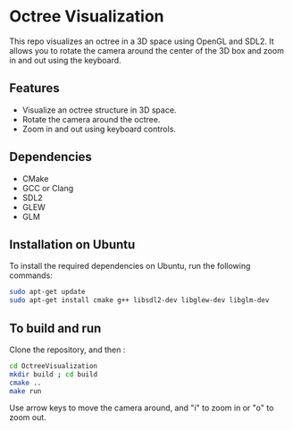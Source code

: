 # Octree Visualization

This repo visualizes an octree in a 3D space using OpenGL and SDL2. It allows you to rotate the camera around the center of the 3D box and zoom in and out using the keyboard.

## Features

- Visualize an octree structure in 3D space.
- Rotate the camera around the octree.
- Zoom in and out using keyboard controls.

## Dependencies

- CMake
- GCC or Clang
- SDL2
- GLEW
- GLM

## Installation on Ubuntu

To install the required dependencies on Ubuntu, run the following commands:

```sh
sudo apt-get update
sudo apt-get install cmake g++ libsdl2-dev libglew-dev libglm-dev
```

## To build and run 

Clone the repository, and then : 

```sh
cd OctreeVisualization
mkdir build ; cd build
cmake ..
make run
```

Use arrow keys to move the camera around, and "i" to zoom in or "o" to zoom out.